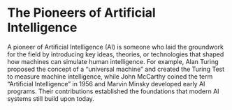 # The Pioneers of Artificial Intelligence
A pioneer of Artificial Intelligence (AI) is someone who laid the groundwork for the field by introducing key ideas, theories, or technologies that shaped how machines can simulate human intelligence. For example, Alan Turing proposed the concept of a “universal machine” and created the Turing Test to measure machine intelligence, while John McCarthy coined the term “Artificial Intelligence” in 1956 and Marvin Minsky developed early AI programs. Their contributions established the foundations that modern AI systems still build upon today.

